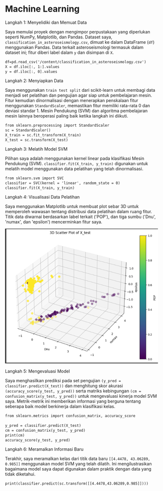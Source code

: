 # Machine Learning

Langkah 1: Menyelidiki dan Memuat Data

Saya memulai proyek dengan mengimpor perpustakaan yang diperlukan seperti NumPy, Matplotlib, dan Pandas. Dataset saya, `classification_in_asteroseismology.csv`, dimuat ke dalam DataFrame (`df`) menggunakan Pandas. Data terkait asteroseismologi termasuk dalam dataset ini; fitur diberi label dalam `y` dan disimpan di `X`.

```
df=pd.read_csv('/content/classification_in_asteroseismology.csv')
X = df.iloc[:, 1:].values
y = df.iloc[:, 0].values
```

Langkah 2: Menyiapkan Data

Saya menggunakan `train test split` dari scikit-learn untuk membagi data menjadi set pelatihan dan pengujian agar siap untuk pembelajaran mesin. Fitur kemudian dinormalisasi dengan menerapkan penskalaan fitur menggunakan `StandardScaler`, memastikan fitur memiliki rata-rata 0 dan deviasi standar 1. Mesin Pendukung (SVM) dan algoritma pembelajaran mesin lainnya beroperasi paling baik ketika langkah ini diikuti.

```
from sklearn.preprocessing import StandardScaler
sc = StandardScaler()
X_train = sc.fit_transform(X_train)
X_test = sc.transform(X_test)
```

Langkah 3: Melatih Model SVM

Pilihan saya adalah menggunakan kernel linear pada klasifikasi Mesin Pendukung (SVM). `classifier.fit(X_train, y_train)` digunakan untuk melatih model menggunakan data pelatihan yang telah dinormalisasi.

```
from sklearn.svm import SVC
classifier = SVC(kernel = 'linear', random_state = 0)
classifier.fit(X_train, y_train)
```

Langkah 4: Visualisasi Data Pelatihan

Saya menggunakan Matplotlib untuk membuat plot sebar 3D untuk memperoleh wawasan tentang distribusi data pelatihan dalam ruang fitur. Titik data diwarnai berdasarkan label terkait ('POP'), dan tiga sumbu ('Dnu', 'numax', dan 'epsilon') mencerminkan fitur saya.

![Alt text](https://github.com/robbytbg/Port2/blob/main/Machine%20Learning/3D_viz.PNG)

Langkah 5: Mengevaluasi Model

Saya menghasilkan prediksi pada set pengujian `(y_pred = classifier.predict(X_test))` dan menghitung skor akurasi `(accuracy_score(y_test, y_pred))` serta matriks kebingungan `(cm = confusion_matrix(y_test, y_pred))` untuk mengevaluasi kinerja model SVM saya. Metrik-metrik ini memberikan informasi yang berguna tentang seberapa baik model berkinerja dalam klasifikasi kelas.

```
from sklearn.metrics import confusion_matrix, accuracy_score

y_pred = classifier.predict(X_test)
cm = confusion_matrix(y_test, y_pred)
print(cm)
accuracy_score(y_test, y_pred)
```

Langkah 6: Meramalkan Informasi Baru

Terakhir, saya meramalkan kelas dari titik data baru `[[4.4478, 43.06289, 0.985]]` menggunakan model SVM yang telah dilatih. Ini mengilustrasikan bagaimana model saya dapat digunakan dalam praktik dengan data yang tidak diketahui.

```
print(classifier.predict(sc.transform([[4.4478,43.06289,0.985]])))
```

